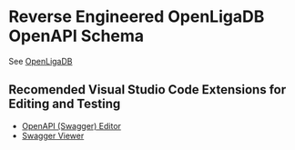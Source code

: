 # Reverse Engineered OpenLigaDB OpenAPI Schema

See [OpenLigaDB](https://www.openligadb.de/)

## Recomended Visual Studio Code Extensions for Editing and Testing
- [OpenAPI (Swagger) Editor](https://marketplace.visualstudio.com/items?itemName=42Crunch.vscode-openapi)
- [Swagger Viewer](https://marketplace.visualstudio.com/items?itemName=Arjun.swagger-viewer)
